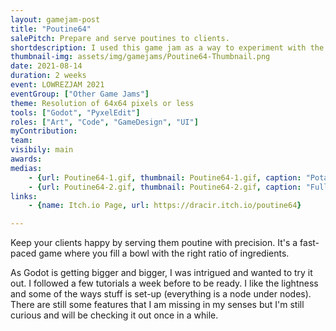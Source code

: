 ```yaml
---
layout: gamejam-post
title: "Poutine64"
salePitch: Prepare and serve poutines to clients.
shortdescription: I used this game jam as a way to experiment with the Godot game engine.
thumbnail-img: assets/img/gamejams/Poutine64-Thumbnail.png
date: 2021-08-14
duration: 2 weeks
event: LOWREZJAM 2021
eventGroup: ["Other Game Jams"]
theme: Resolution of 64x64 pixels or less
tools: ["Godot", "PyxelEdit"]
roles: ["Art", "Code", "GameDesign", "UI"]
myContribution: 
team: 
visibily: main
awards: 
medias: 
    - {url: Poutine64-1.gif, thumbnail: Poutine64-1.gif, caption: "Potato physics."}
    - {url: Poutine64-2.gif, thumbnail: Poutine64-2.gif, caption: "Full cycles of make poutine, serve, reaction."}
links: 
    - {name: Itch.io Page, url: https://dracir.itch.io/poutine64}

---
```

Keep your clients happy by serving them poutine with precision. It's a fast-paced game where you fill a bowl with the right ratio of ingredients.

As Godot is getting bigger and bigger, I was intrigued and wanted to try it out. I followed a few tutorials a week before to be ready. I like the lightness and some of the ways stuff is set-up (everything is a node under nodes). There are still some features that I am missing in my senses but I'm still curious and will be checking it out once in a while.